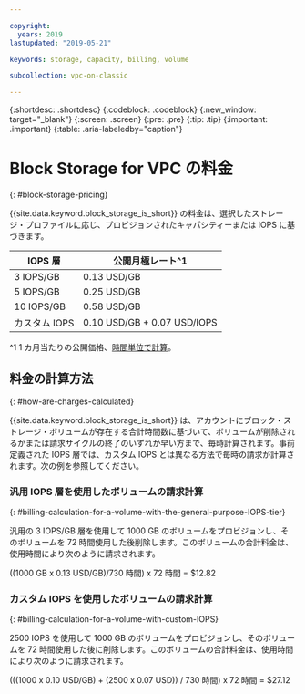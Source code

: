 ```yaml
---

copyright:
  years: 2019
lastupdated: "2019-05-21"

keywords: storage, capacity, billing, volume

subcollection: vpc-on-classic

---
```


{:shortdesc: .shortdesc}
{:codeblock: .codeblock}
{:new_window: target="_blank"}
{:screen: .screen}
{:pre: .pre}
{:tip: .tip}
{:important: .important}
{:table: .aria-labeledby="caption"}

# Block Storage for VPC の料金
{: #block-storage-pricing}

{{site.data.keyword.block_storage_is_short}} の料金は、選択したストレージ・プロファイルに応じ、プロビジョンされたキャパシティーまたは IOPS に基づきます。

| IOPS 層    |公開月極レート^1 |
|------------|--------------|
|  3 IOPS/GB |  0.13 USD/GB |
|  5 IOPS/GB |  0.25 USD/GB |
| 10 IOPS/GB |  0.58 USD/GB |
| カスタム IOPS| 0.10 USD/GB + 0.07 USD/IOPS |

^1 1 カ月当たりの公開価格、[時間単位で計算](#how-are-charges-calculated)。

## 料金の計算方法
{: #how-are-charges-calculated}

{{site.data.keyword.block_storage_is_short}} は、アカウントにブロック・ストレージ・ボリュームが存在する合計時間数に基づいて、ボリュームが削除されるかまたは請求サイクルの終了のいずれか早い方まで、毎時計算されます。事前定義された IOPS 層では、カスタム IOPS とは異なる方法で毎時の請求が計算されます。次の例を参照してください。

### 汎用 IOPS 層を使用したボリュームの請求計算
{: #billing-calculation-for-a-volume-with-the-general-purpose-IOPS-tier}

汎用の 3 IOPS/GB 層を使用して 1000 GB のボリュームをプロビジョンし、そのボリュームを 72 時間使用した後削除します。このボリュームの合計料金は、使用時間により次のように請求されます。

((1000 GB x 0.13 USD/GB)/730 時間) x 72 時間 = $12.82

### カスタム IOPS を使用したボリュームの請求計算
{: #billing-calculation-for-a-volume-with-custom-IOPS}

2500 IOPS を使用して 1000 GB のボリュームをプロビジョンし、そのボリュームを 72 時間使用した後に削除します。このボリュームの合計料金は、使用時間により次のように請求されます。

(((1000 x 0.10 USD/GB) + (2500 x 0.07 USD)) / 730 時間) x 72 時間 = $27.12
